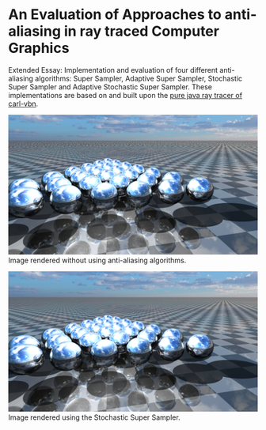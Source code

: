 
# An Evaluation of Approaches to anti-aliasing in ray traced Computer Graphics 
Extended Essay: Implementation and evaluation of four different anti-aliasing algorithms: Super Sampler, Adaptive Super Sampler, Stochastic Super Sampler and Adaptive Stochastic Super Sampler. These implementations are based on and built upon the [pure java ray tracer of carl-vbn](https://github.com/carl-vbn/pure-java-raytracer).

![alt text](SingleRayTracer.png)
Image rendered without using anti-aliasing algorithms.

![alt text](StochasticSuperSampler.png)
Image rendered using the Stochastic Super Sampler.